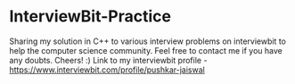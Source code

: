 # InterviewBit-Practice
Sharing my solution in C++ to various interview problems on interviewbit to help the computer science community.
Feel free to contact me if you have any doubts. Cheers! :)
Link to my interviewbit profile - https://www.interviewbit.com/profile/pushkar-jaiswal
